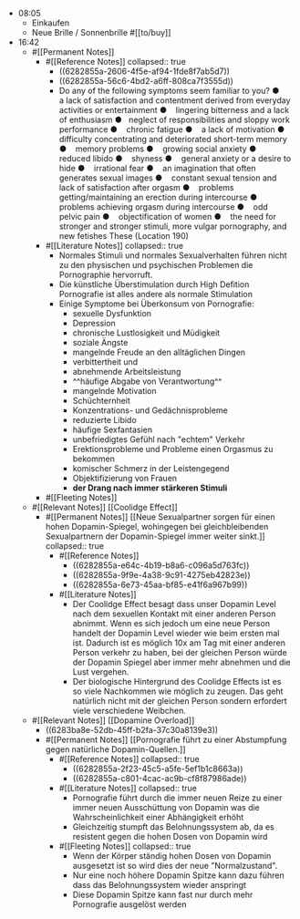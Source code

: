 - 08:05
	- Einkaufen
	- Neue Brille / Sonnenbrille #[[to/buy]]
- 16:42
	- #[[Permanent Notes]]
		- #[[Reference Notes]]
		  collapsed:: true
			- ((6282855a-2606-4f5e-af94-1fde8f7ab5d7))
			- ((6282855a-56c6-4bd2-a6ff-808ca7f3555d))
			- Do any of the following symptoms seem familiar to you? ●   ​ a lack of satisfaction and contentment derived from everyday activities or entertainment ●   ​ lingering bitterness and a lack of enthusiasm ●   ​ neglect of responsibilities and sloppy work performance ●   ​ chronic fatigue ●   ​ a lack of motivation ●   ​ difficulty concentrating and deteriorated short-term memory ●   ​ memory problems ●   ​ growing social anxiety ●   ​ reduced libido ●   ​ shyness ●   ​ general anxiety or a desire to hide ●   ​ irrational fear ●   ​ an imagination that often generates sexual images ●   ​ constant sexual tension and lack of satisfaction after orgasm ●   ​ problems getting/maintaining an erection during intercourse ●   ​ problems achieving orgasm during intercourse ●   ​ odd pelvic pain ●   ​ objectification of women ●   ​ the need for stronger and stronger stimuli, more vulgar pornography, and new fetishes These (Location 190)
		- #[[Literature Notes]]
		  collapsed:: true
			- Normales Stimuli und normales Sexualverhalten führen nicht zu den physischen und psychischen Problemen die Pornographie hervorruft.
			- Die künstliche Überstimulation durch High Defition Pornografie ist alles andere als normale Stimulation
			- Einige Symptome bei Überkonsum von Pornografie:
				- sexuelle Dysfunktion
				- Depression
				- chronische Lustlosigkeit und Müdigkeit
				- soziale Ängste
				- mangelnde Freude an den alltäglichen Dingen
				- verbittertheit und
				- abnehmende Arbeitsleistung
				- ^^häufige Abgabe von Verantwortung^^
				- mangelnde Motivation
				- Schüchternheit
				- Konzentrations- und Gedächnisprobleme
				- reduzierte Libido
				- häufige Sexfantasien
				- unbefriedigtes Gefühl nach "echtem" Verkehr
				- Erektionsprobleme und Probleme einen Orgasmus zu bekommen
				- komischer Schmerz in der Leistengegend
				- Objektifizierung von Frauen
				- **der Drang nach immer stärkeren Stimuli**
		- #[[Fleeting Notes]]
	- #[[Relevant Notes]] [[Coolidge Effect]]
		- #[[Permanent Notes]] [[Neue Sexualpartner sorgen für einen hohen Dopamin-Spiegel, wohingegen bei gleichbleibenden Sexualpartnern der Dopamin-Spiegel immer weiter sinkt.]]
		  collapsed:: true
			- #[[Reference Notes]]
				- ((6282855a-e64c-4b19-b8a6-c096a5d763fc))
				- ((6282855a-9f9e-4a38-9c91-4275eb42823e))
				- ((6282855a-6e73-45aa-bf85-e41f6a967b99))
			- #[[Literature Notes]]
				- Der Coolidge Effect besagt dass unser Dopamin Level nach dem sexuellen Kontakt mit einer anderen Person abnimmt. Wenn es sich jedoch um eine neue Person handelt der Dopamin Level wieder wie beim ersten mal ist. Dadurch ist es möglich 10x am Tag mit einer anderen Person verkehr zu haben, bei der gleichen Person würde der Dopamin Spiegel aber immer mehr abnehmen und die Lust vergehen.
				- Der biologische Hintergrund des Coolidge Effects ist es so viele Nachkommen wie möglich zu zeugen. Das geht natürlich nicht mit der gleichen Person sondern erfordert viele verschiedene Weibchen.
	- #[[Relevant Notes]] [[Dopamine Overload]]
		- ((6283ba8e-52db-45ff-b2fa-37c30a8139e3))
		- #[[Permanent Notes]] [[Pornografie führt zu einer Abstumpfung gegen natürliche Dopamin-Quellen.]]
			- #[[Reference Notes]]
			  collapsed:: true
				- ((6282855a-2f23-45c5-a5fe-5ef1b1c8663a))
				- ((6282855a-c801-4cac-ac9b-cf8f87986ade))
			- #[[Literature Notes]]
			  collapsed:: true
				- Pornografie führt durch die immer neuen Reize zu einer immer neuen Ausschüttung von Dopamin was die Wahrscheinlichkeit einer Abhängigkeit erhöht
				- Gleichzeitig stumpft das Belohnungssystem ab, da es resistent gegen die hohen Dosen von Dopamin wird
			- #[[Fleeting Notes]]
			  collapsed:: true
				- Wenn der Körper ständig hohen Dosen von Dopamin ausgesetzt ist so wird dies der neue "Normalzustand".
				- Nur eine noch höhere Dopamin Spitze kann dazu führen dass das Belohnungssystem wieder anspringt
				- Diese Dopamin Spitze kann fast nur durch mehr Pornografie ausgelöst werden